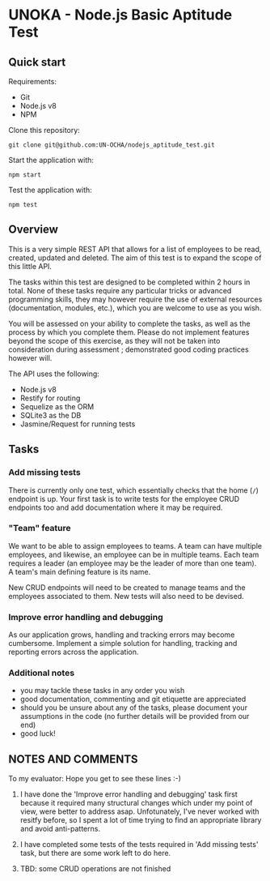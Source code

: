# UNOKA - Node.js Basic Aptitude Test

## Quick start

Requirements:
- Git
- Node.js v8
- NPM

Clone this repository:

```
git clone git@github.com:UN-OCHA/nodejs_aptitude_test.git
```

Start the application with:

```
npm start
```

Test the application with:

```
npm test
```

## Overview

This is a very simple REST API that allows for a list of employees to be read, created, updated and deleted. The aim of this test is to expand the scope of this little API.

The tasks within this test are designed to be completed within 2 hours in total. None of these tasks require any particular tricks or advanced programming skills, they may however require the use of external resources (documentation, modules, etc.), which you are welcome to use as you wish.

You will be assessed on your ability to complete the tasks, as well as the process by which you complete them. Please do not implement features beyond the scope of this exercise, as they will not be taken into consideration during assessment ; demonstrated good coding practices however will.

The API uses the following:
- Node.js v8
- Restify for routing
- Sequelize as the ORM
- SQLite3 as the DB
- Jasmine/Request for running tests

## Tasks

### Add missing tests

There is currently only one test, which essentially checks that the home (`/`) endpoint is up. Your first task is to write tests for the employee CRUD endpoints too and add documentation where it may be required.

### "Team" feature

We want to be able to assign employees to teams. A team can have multiple employees, and likewise, an employee can be in multiple teams. Each team requires a leader (an employee may be the leader of more than one team). A team's main defining feature is its name.

New CRUD endpoints will need to be created to manage teams and the employees associated to them. New tests will also need to be devised.

### Improve error handling and debugging

As our application grows, handling and tracking errors may become cumbersome. Implement a simple solution for handling, tracking and reporting errors across the application.

### Additional notes

- you may tackle these tasks in any order you wish
- good documentation, commenting and git etiquette are appreciated
- should you be unsure about any of the tasks, please document your assumptions in the code (no further details will be provided from our end)
- good luck!

## NOTES AND COMMENTS
To my evaluator: Hope you get to see these lines :-)

1) I have done the 'Improve error handling and debugging' task first because it required many structural changes which under my point of view, were better to address asap. 
Unfotunately, I've never worked with resitfy before, so I spent a lot of time trying to find an appropriate library and avoid anti-patterns.

2) I have completed some tests of the tests required in 'Add missing tests' task, but there are some work left to do here.

3) TBD: some CRUD operations are not finished

